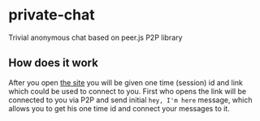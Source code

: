 # private-chat
Trivial anonymous chat based on peer.js P2P library

## How does it work
After you open [the site](http://alun.github.io/private-chat/)
you will be given one time (session) id and link which could be used to connect to you.
First who opens the link will be connected to you via P2P and send initial `hey, I'm here` message,
which allows you to get his one time id and connect your messages to it.
